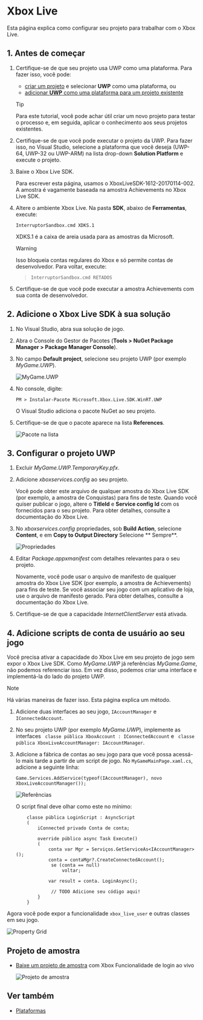 # Xbox Live

Esta página explica como configurar seu projeto para trabalhar com o Xbox Live.

## 1. Antes de começar

1. Certifique-se de que seu projeto usa UWP como uma plataforma. Para fazer isso, você pode:

   * [criar um projeto](../../get-started/create-a-project.md) e selecionar **UWP** como uma plataforma, ou
   * [adicionar **UWP** como uma plataforma para um projeto existente](../add-or-remove-a-platform.md)

   > [!Tip]
   > Para este tutorial, você pode achar útil criar um novo projeto para testar o processo e, em seguida, aplicar o conhecimento aos seus projetos existentes.

2. Certifique-se de que você pode executar o projeto da UWP. Para fazer isso, no Visual Studio, selecione a plataforma que você deseja (UWP-64, UWP-32 ou UWP-ARM) na lista drop-down **Solution Platform** e execute o projeto.

3. Baixe o Xbox Live SDK.

   Para escrever esta página, usamos o XboxLiveSDK-1612-20170114-002. A amostra é vagamente baseada na amostra Achievements no Xbox Live SDK.

4. Altere o ambiente Xbox Live. Na pasta **SDK**, abaixo de **Ferramentas**, execute:

   ```
   InterruptorSandbox.cmd XDKS.1
   ```

   XDKS.1 é a caixa de areia usada para as amostras da Microsoft.

   > [!Warning]
   > Isso bloqueia contas regulares do Xbox e só permite contas de desenvolvedor. Para voltar, execute:

   > ```
   > InterruptorSandbox.cmd RETADOS
   > ```

5. Certifique-se de que você pode executar a amostra Achievements com sua conta de desenvolvedor.

## 2. Adicione o Xbox Live SDK à sua solução

1. No Visual Studio, abra sua solução de jogo.

2. Abra o Console do Gestor de Pacotes (**Tools > NuGet Package Manager > Package Manager Console**).

3. No campo **Default project**, selecione seu projeto UWP (por exemplo *MyGame.UWP*).

   ![MyGame.UWP](media/xboxlive01.png)

4. No console, digite:

   ```
   PM > Instalar-Pacote Microsoft.Xbox.Live.SDK.WinRT.UWP
   ```

   O Visual Studio adiciona o pacote NuGet ao seu projeto.

5. Certifique-se de que o pacote aparece na lista **References**.

   ![Pacote na lista](media/xboxlive02.png)

## 3. Configurar o projeto UWP

1. Excluir *MyGame.UWP.TemporaryKey.pfx*.

2. Adicione *xboxservices.config* ao seu projeto.

   Você pode obter este arquivo de qualquer amostra do Xbox Live SDK (por exemplo, a amostra de Conquistas) para fins de teste. Quando você quiser publicar o jogo, altere o **TitleId** e **Service config Id** com os fornecidos para o seu projeto. Para obter detalhes, consulte a documentação do Xbox Live.

3. No *xboxservices.config* propriedades, sob **Build Action**, selecione **Content**, e em **Copy to Output Directory** Selecione ** Sempre**.

   ![Propriedades ](media/xboxlive03.png)

4. Editar *Package.appxmanifest* com detalhes relevantes para o seu projeto.

   Novamente, você pode usar o arquivo de manifesto de qualquer amostra do Xbox Live SDK (por exemplo, a amostra de Achievements) para fins de teste. Se você associar seu jogo com um aplicativo de loja, use o arquivo de manifesto gerado. Para obter detalhes, consulte a documentação do Xbox Live.

5. Certifique-se de que a capacidade *InternetClientServer* está ativada.

## 4. Adicione scripts de conta de usuário ao seu jogo

Você precisa ativar a capacidade do Xbox Live em seu projeto de jogo sem expor o Xbox Live SDK. Como *MyGame.UWP* já referências *MyGame.Game*, não podemos referenciar isso. Em vez disso, podemos criar uma interface e implementá-la do lado do projeto UWP.

> [!Note]
> Há várias maneiras de fazer isso. Esta página explica um método.

1. Adicione duas interfaces ao seu jogo, `IAccountManager` e `IConnectedAccount`.

2. No seu projeto UWP (por exemplo *MyGame.UWP*), implemente as interfaces ` classe pública XboxAccount : IConnectedAccount` e ` classe pública XboxLiveAccountManager: IAccountManager`.

3. Adicione a fábrica de contas ao seu jogo para que você possa acessá-lo mais tarde a partir de um script de jogo. No `MyGameMainPage.xaml.cs`, adicione a seguinte linha:

   ```
   Game.Services.AddService(typeof(IAccountManager), novo XboxLiveAccountManager());
   ```

   ![Referências](media/xboxlive04.png)

   O script final deve olhar como este no mínimo:

   ```
       classe pública LoginScript : AsyncScript
       (
           iConnected privado Conta de conta;
   
           override público async Task Execute()
           (
               conta var Mgr = Serviços.GetServiceAs<IAccountManager>();
               conta = contaMgr?.CreateConnectedAccount();
   			    se (conta == null)
   				    voltar;
   
               var result = conta. LoginAsync();
   
   	    		// TODO Adicione seu código aqui!
           }
       }
   ```

Agora você pode expor a funcionalidade `xbox_live_user` e outras classes em seu jogo.

![Property Grid](media/xboxlive05.png)

## Projeto de amostra

* [Baixe um projeto de amostra](media/XboxLiveSample.zip) com Xbox Funcionalidade de login ao vivo

   ![ Projeto de amostra ](media/xboxlive08.png)

## Ver também

* [Plataformas](../index.md)